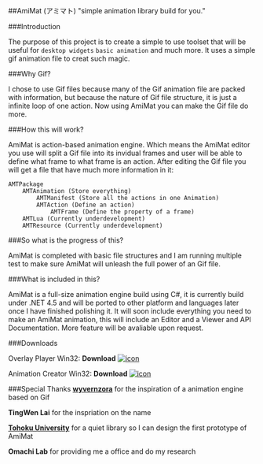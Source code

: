 ##AmiMat (アミマト)
"simple animation library build for you."

###Introduction

The purpose of this project is to create a simple to use toolset that will be useful for `desktop widgets` `basic animation` and much more. It uses a simple gif animation file to creat such magic.

###Why Gif?

I chose to use Gif files because many of the Gif animation file are packed with information, but because the nature of Gif file structure, it is just a infinite loop of one action. Now using AmiMat you can make the Gif file do more.

###How this will work?

AmiMat is action-based animation engine. Which means the AmiMat editor you use will split a Gif file into its invidual frames and user will be able to define what frame to what frame is an action. After editing the Gif file you will get a file that have much more information in it:

	AMTPackage
		AMTAnimation (Store everything)
			AMTManifest (Store all the actions in one Animation)
			AMTAction (Define an action)
				AMTFrame (Define the property of a frame)
		AMTLua (Currently underdevelopment)
		AMTResource (Currently underdevelopment)
		
###So what is the progress of this?

AmiMat is completed with basic file structures and I am running multiple test to make sure AmiMat will unleash the full power of an Gif file.

###What is included in this?

AmiMat is a full-size animation engine build using C#, it is currently build under .NET 4.5 and will be ported to other platform and languages later once I have finished polishing it. It will soon include everything you need to make an AmiMat animation, this will include an Editor and a Viewer and API Documentation. More feature will be avaliable upon request.

###Downloads

Overlay Player
Win32: **Download** [![icon](http://nvlabs.github.com/cub/download-icon.png)](http://devfish.org/AmiMat/20131219/Overlay.zip "Download")

Animation Creator
Win32: **Download** [![icon](http://nvlabs.github.com/cub/download-icon.png)](http://devfish.org/AmiMat/20131219/AC.zip "Download")

###Special Thanks
[**wyvernzora**](https://github.com/jluchiji) for the inspiration of a animation engine based on Gif

**TingWen Lai** for the inspriation on the name

[**Tohoku University**](http://www.tohoku.ac.jp/japanese/) for a quiet library so I can design the first prototype of AmiMat

**Omachi Lab** for providing me a office and do my research